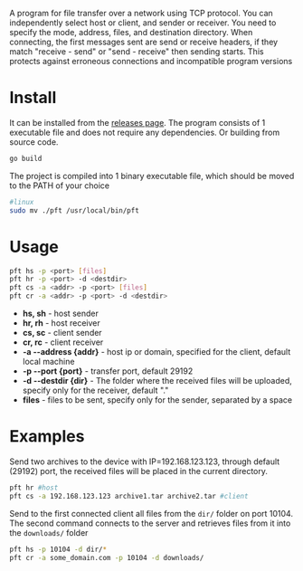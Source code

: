 A program for file transfer over a network using TCP protocol. You can independently select host or client, and sender or receiver. You need to specify the mode, address, files, and destination directory. When connecting, the first messages sent are send or receive headers, if they match "receive - send" or "send - receive" then sending starts. This protects against erroneous connections and incompatible program versions

# Install
It can be installed from the [releases page](https://github.com/faceleft/pft/releases). The program consists of 1 executable file and does not require any dependencies.
Or building from source code.
```bash
go build
```
The project is compiled into 1 binary executable file, which should be moved to the PATH of your choice
```bash
#linux
sudo mv ./pft /usr/local/bin/pft
```

# Usage

```bash
pft hs -p <port> [files]
pft hr -p <port> -d <destdir>
pft cs -a <addr> -p <port> [files]
pft cr -a <addr> -p <port> -d <destdir>
```

* __hs, sh__ - host sender
* __hr, rh__ - host receiver
* __cs, sc__ - client sender
* __cr, rc__ - client receiver
* __-a --address {addr}__ - host ip or domain, specified for the client, default local machine
* __-p --port {port}__ - transfer port, default 29192
* __-d --destdir {dir}__ - The folder where the received files will be uploaded, specify only for the receiver, default "."
* __files__ - files to be sent, specify only for the sender, separated by a space

# Examples

Send two archives to the device with IP=192.168.123.123, through default (29192) port, the received files will be placed in the current directory.
```bash
pft hr #host
pft cs -a 192.168.123.123 archive1.tar archive2.tar #client
```

Send to the first connected client all files from the `dir/` folder on port 10104. 
The second command connects to the server and retrieves files from it into the
`downloads/` folder
```bash
pft hs -p 10104 -d dir/* 
pft cr -a some_domain.com -p 10104 -d downloads/
```